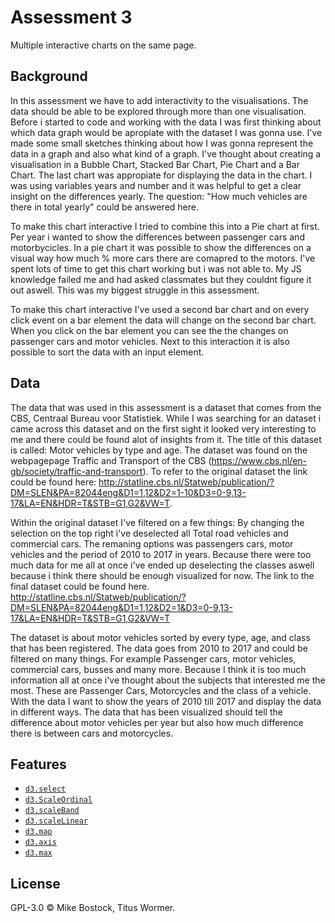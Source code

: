 # Assessment 3
Multiple interactive charts on the same page.

## Background
In this assessment we have to add interactivity to the visualisations. The data should be able to be explored through more than one visualisation. Before i started to code and working with the data I was first thinking about which data graph would be apropiate with the dataset I was gonna use. I've made some small sketches thinking about how I was gonna represent the data in a graph and also what kind of a graph. I've thought about creating a visualisation in a Bubble Chart, Stacked Bar Chart, Pie Chart and a Bar Chart. The last chart was appropiate for displaying the data in the chart. I was using variables years and number and it was helpful to get a clear insight on the differences yearly. The question: "How much vehicles are there in total yearly" could be answered here.

To make this chart interactive I tried to combine this into a Pie chart at first. Per year i wanted to show the differences between passenger cars and motorbycicles. In a pie chart it was possible to show the differences on a visual way how much % more cars there are comapred to the motors. I've spent lots of time to get this chart working but i was not able to. My JS knowledge failed me and had asked classmates but they couldnt figure it out aswell. This was my biggest struggle in this assessment. 

To make this chart interactive I've used a second bar chart and on every click event on a bar element the data will change on the second bar chart. When you click on the bar element you can see the the changes on passenger cars and motor vehicles. Next to this interaction it is also possible to sort the data with an input element.

## Data
The data that was used in this assessment is a dataset that comes from the CBS, Centraal Bureau voor Statistiek. While I was searching for an dataset i came across this dataset and on the first sight it looked very interesting to me and there could be found alot of insights from it. The title of this dataset is called: Motor vehicles by type and age. The dataset was found on the webpagepage Traffic and Transport of the CBS (https://www.cbs.nl/en-gb/society/traffic-and-transport). To refer to the original dataset the link could be found here: 
http://statline.cbs.nl/Statweb/publication/?DM=SLEN&PA=82044eng&D1=1,12&D2=1-10&D3=0-9,13-17&LA=EN&HDR=T&STB=G1,G2&VW=T. 

Within the original dataset I've filtered on a few things: By changing the selection on the top right i've deselected all Total road vehicles and commercial cars. The remaning options was passengers cars, motor vehicles and the period of 2010 to 2017 in years. Because there were too much data for me all at once i've ended up deselecting the classes aswell because i think there should be enough visualized for now. The link to the final dataset could be found here. http://statline.cbs.nl/Statweb/publication/?DM=SLEN&PA=82044eng&D1=1,12&D2=1&D3=0-9,13-17&LA=EN&HDR=T&STB=G1,G2&VW=T

The dataset is about motor vehicles sorted by every type, age, and class that has been registered. The data goes from 2010 to 2017 and could be filtered on many things. For example Passenger cars, motor vehicles, commercial cars, busses and many more. Because I think it is too much information all at once i've thought about the subjects that interested me the most. These are Passenger Cars, Motorcycles and the class of a vehicle. With the data I want to show the years of 2010 till 2017 and display the data in different ways. The data that has been visualized should tell the difference about motor vehicles per year but also how much difference there is between cars and motorcycles.


## Features
- [`d3.select`](https://github.com/d3/d3-selection/blob/master/README.md#select)
- [`d3.ScaleOrdinal`](https://github.com/d3/d3-scale/blob/master/README.md#scaleOrdinal)
- [`d3.scaleBand`](https://github.com/d3/d3-scale/blob/master/README.md#scaleBand)
- [`d3.scaleLinear`](https://github.com/d3/d3-scale/blob/master/README.md#scaleLinear)
- [`d3.map`](https://github.com/d3/d3-collection/blob/master/README.md#map)
- [`d3.axis`](https://github.com/d3/d3-axis)
- [`d3.max`](https://github.com/d3/d3-array/blob/master/README.md#max)


## License
GPL-3.0 © Mike Bostock, Titus Wormer.


[url]: https://github.com/wesleyc94/fe3-assessment-3
